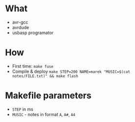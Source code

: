 # What

- avr-gcc
- avrdude
- usbasp programator

# How

- First time: `make fuse`
- Compile & deploy `make STEP=200 NAME=marek "MUSIC=$(cat notes/FILE.txt)" && make flash`

# Makefile parameters

- `STEP` in ms
- `MUSIC` - notes in format `A`, `A#`, `A4`

